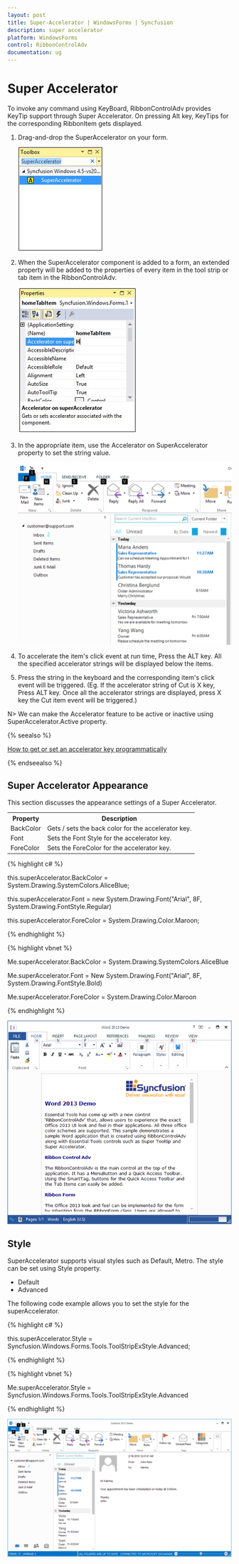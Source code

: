 ```yaml
---
layout: post
title: Super-Accelerator | WindowsForms | Syncfusion
description: super accelerator
platform: WindowsForms
control: RibbonControlAdv
documentation: ug
---
```


# Super Accelerator

To invoke any command using KeyBoard, RibbonControlAdv provides KeyTip support through Super Accelerator. On pressing Alt key, KeyTips for the corresponding RibbonItem gets displayed.

1. Drag-and-drop the SuperAccelerator on your form.

   ![](Super-Accelerator_images/Super-Accelerator_img1.jpeg)

2. When the SuperAccelerator component is added to a form, an extended property will be added to the properties of every item in the tool strip or tab item in the RibbonControlAdv.

   ![](Super-Accelerator_images/Super-Accelerator_img2.jpeg)

3. In the appropriate item, use the Accelerator on SuperAccelerator property to set the string value.

   ![](Super-Accelerator_images/Super-Accelerator_img2.png)

4. To accelerate the item's click event at run time, Press the ALT key. All the specified accelerator strings will be displayed below the items. 

5. Press the string in the keyboard and the corresponding item's click event will be triggered. (Eg. If the accelerator string of Cut is X key, Press ALT key. Once all the accelerator strings are displayed, press X key the Cut item event will be triggered.)

N> We can make the Accelerator feature to be active or inactive using SuperAccelerator.Active property.

{% seealso %}

[How to get or set an accelerator key programmatically](/windowsforms/ribboncontroladv/faq/super-accelerator/how-to-get-or-set-an-accelerator-key-programmatica.html)

{% endseealso %}


## Super Accelerator Appearance

This section discusses the appearance settings of a Super Accelerator.

<table>
<tr>
<th>
Property</th><th>
Description</th></tr>
<tr>
<td>
BackColor</td><td>
Gets / sets the back color for the accelerator key.</td></tr>
<tr>
<td>
Font</td><td>
Sets the Font Style for the accelerator key.</td></tr>
<tr>
<td>
ForeColor</td><td>
Sets the ForeColor for the accelerator key.</td></tr>
</table>



{% highlight c# %}

this.superAccelerator.BackColor = System.Drawing.SystemColors.AliceBlue;

this.superAccelerator.Font = new System.Drawing.Font("Arial", 8F, System.Drawing.FontStyle.Regular)

this.superAccelerator.ForeColor = System.Drawing.Color.Maroon;

{% endhighlight %}

{% highlight vbnet %}

Me.superAccelerator.BackColor = System.Drawing.SystemColors.AliceBlue

Me.superAccelerator.Font = New System.Drawing.Font("Arial", 8F, System.Drawing.FontStyle.Bold)

Me.superAccelerator.ForeColor = System.Drawing.Color.Maroon

{% endhighlight %}

![](Super-Accelerator_images/Super-Accelerator_img5.png) 

## Style

SuperAccelerator supports visual styles such as Default, Metro. The style can be set using Style property. 

* Default
* Advanced

The following code example allows you to set the style for the superAccelerator.


{% highlight c# %}

this.superAccelerator.Style = Syncfusion.Windows.Forms.Tools.ToolStripExStyle.Advanced;

{% endhighlight %}

{% highlight vbnet %}

Me.superAccelerator.Style = Syncfusion.Windows.Forms.Tools.ToolStripExStyle.Advanced

{% endhighlight %}

![](Super-Accelerator_images/Super-Accelerator_img6.png)
